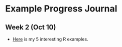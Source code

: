 # Example Progress Journal

## Week 2 (Oct 10)

+ [Here](files/interesting_examples.html) is my 5 interesting R examples. 
